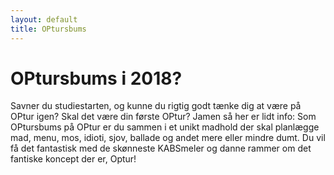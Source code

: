 ```yaml
---
layout: default
title: OPtursbums
---
```

<h1>OPtursbums i 2018?</h1>

<div id="poster-image" style="background-image: url('/static/img/t4.jpg');">
</div>

<p>
Savner du studiestarten, og kunne du rigtig godt tænke dig at være på OPtur igen? Skal det være din første OPtur?
Jamen så her er lidt info: Som OPtursbums på OPtur er du sammen i et unikt madhold der skal planlægge mad, menu, mos, idioti, sjov, ballade og andet mere eller mindre dumt. Du vil få det fantastisk med de skønneste KABSmeler og danne rammer om det fantiske koncept der er, Optur!</p>
